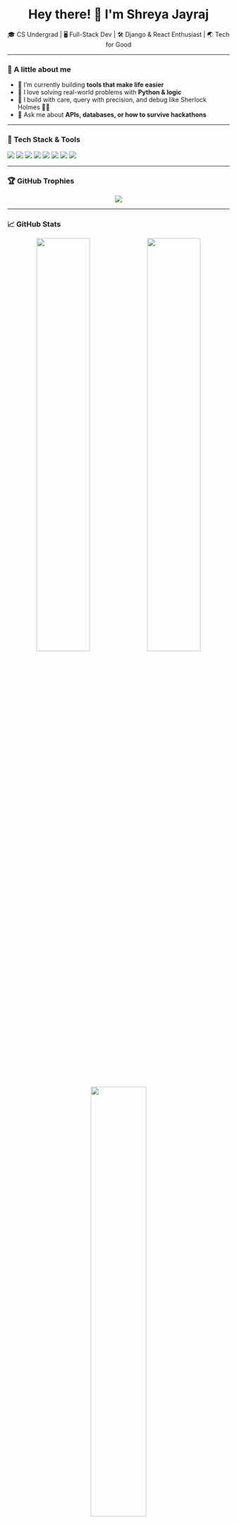 <h1 align="center">Hey there! 👋 I'm Shreya Jayraj </h1>

<p align="center">
  🎓 CS Undergrad | 🖥️ Full-Stack Dev | 🛠️ Django & React Enthusiast | 🌏 Tech for Good  
</p>

---

### 🚀 A little about me

- 🔭 I’m currently building **tools that make life easier**
- 🧠 I love solving real-world problems with **Python & logic**
- 🧵 I build with care, query with precision, and debug like Sherlock Holmes 🕵️‍♂️
- 💬 Ask me about **APIs, databases, or how to survive hackathons**

---

### 🔧 Tech Stack & Tools

<p align="left">
  <img src="https://img.shields.io/badge/Python-3776AB?style=flat&logo=python&logoColor=white"/>
  <img src="https://img.shields.io/badge/Django-092E20?style=flat&logo=django&logoColor=white"/>
  <img src="https://img.shields.io/badge/React-20232A?style=flat&logo=react&logoColor=61DAFB"/>
  <img src="https://img.shields.io/badge/PostgreSQL-4169E1?style=flat&logo=postgresql&logoColor=white"/>
  <img src="https://img.shields.io/badge/Tailwind_CSS-38B2AC?style=flat&logo=tailwind-css&logoColor=white"/>
  <img src="https://img.shields.io/badge/JavaScript-F7DF1E?style=flat&logo=javascript&logoColor=black"/>
  <img src="https://img.shields.io/badge/Figma-F24E1E?style=flat&logo=figma&logoColor=white"/>
  <img src="https://img.shields.io/badge/VS_Code-007ACC?style=flat&logo=visual-studio-code&logoColor=white"/>
</p>

---

### 🏆 GitHub Trophies

<p align="center">
  <img src="https://github-profile-trophy.vercel.app/?username=Shreya-Jayaraj&theme=radical&margin-w=10&margin-h=10&no-frame=true" />
</p>

---

### 📈 GitHub Stats

<p align="center">
  <img src="https://github-readme-stats.vercel.app/api?username=Shreya-Jayaraj&show_icons=true&theme=tokyonight&count_private=true&hide=issues" width="49%"/>
  <img src="https://streak-stats.demolab.com?user=Shreya-Jayaraj&theme=tokyonight&hide_border=false" width="49%"/>
</p>

<p align="center">
  <img src="https://github-readme-stats.vercel.app/api/top-langs/?username=Shreya-Jayaraj&layout=compact&theme=tokyonight&langs_count=6" width="50%"/>
</p>

---

### 📊 GitHub Activity Graph

<p align="center">
  <img src="https://github-readme-activity-graph.vercel.app/graph?username=Shreya-Jayaraj&theme=github-compact" width="95%"/>
</p>

---

### 📬 Let’s Connect

- 💼 [LinkedIn](https://www.linkedin.com/in/shreya-jayaraj/)
- 💌 Feel free to drop an email!

